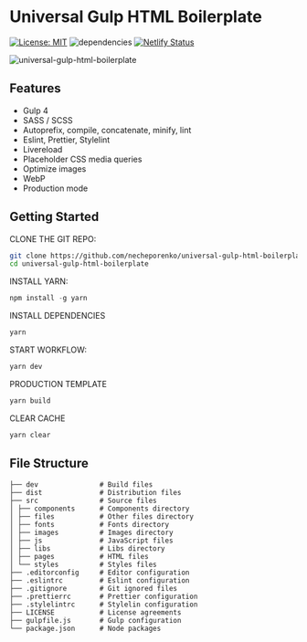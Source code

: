 # Universal Gulp HTML Boilerplate
[![License: MIT](https://img.shields.io/badge/License-MIT-brightgreen.svg)](https://opensource.org/licenses/MIT) ![dependencies](https://img.shields.io/david/necheporenko/universal-gulp-html-boilerplate.svg?style=flat) [![Netlify Status](https://api.netlify.com/api/v1/badges/fccdde45-51bf-4028-bf81-7c41aee853e1/deploy-status)](https://app.netlify.com/sites/universal-gulp-html-boilerplate/deploys)

![universal-gulp-html-boilerplate](https://github.com/necheporenko/universal-gulp-html-boilerplate/blob/master/cover.jpg)

## Features

- Gulp 4
- SASS / SCSS
- Autoprefix, compile, concatenate, minify, lint
- Eslint, Prettier, Stylelint
- Livereload
- Placeholder CSS media queries
- Optimize images
- WebP
- Production mode

## Getting Started

CLONE THE GIT REPO:

```sh
git clone https://github.com/necheporenko/universal-gulp-html-boilerplate
cd universal-gulp-html-boilerplate
```

INSTALL YARN:

```js
npm install -g yarn
```

INSTALL DEPENDENCIES

```sh
yarn
```

START WORKFLOW:

```sh
yarn dev
```

PRODUCTION TEMPLATE

```sh
yarn build
```

CLEAR CACHE

```sh
yarn clear
```

## File Structure
```
├── dev               # Build files
├── dist              # Distribution files
├── src               # Source files
│ ├── components      # Components directory
│ ├── files           # Other files directory
│ ├── fonts           # Fonts directory
│ ├── images          # Images directory
│ ├── js              # JavaScript files
│ ├── libs            # Libs directory
│ ├── pages           # HTML files
│ └── styles          # Styles files
├── .editorconfig     # Editor configuration
├── .eslintrc         # Eslint configuration
├── .gitignore        # Git ignored files
├── .prettierrc       # Prettier configuration
├── .stylelintrc      # Stylelin configuration
├── LICENSE           # License agreements
├── gulpfile.js       # Gulp configuration
└── package.json      # Node packages
```
